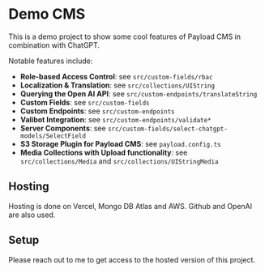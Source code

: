 # Demo CMS

This is a demo project to show some cool features of Payload CMS in combination with ChatGPT.

Notable features include:

- **Role-based Access Control**: see `src/custom-fields/rbac`
- **Localization & Translation**: see `src/collections/UIString`
- **Querying the Open AI API**: see `src/custom-endpoints/translateString`
- **Custom Fields**: see `src/custom-fields`
- **Custom Endpoints**: see `src/custom-endpoints`
- **Valibot Integration**: see `src/custom-endpoints/validate*`
- **Server Components**: see `src/custom-fields/select-chatgpt-models/SelectField`
- **S3 Storage Plugin for Payload CMS**: see `payload.config.ts`
- **Media Collections with Upload functionality**: see `src/collections/Media` and `src/collections/UIStringMedia`

## Hosting

Hosting is done on Vercel, Mongo DB Atlas and AWS. Github and OpenAI are also used.

## Setup

Please reach out to me to get access to the hosted version of this project.
